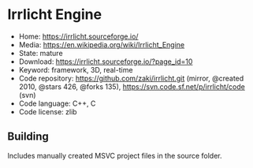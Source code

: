 # Irrlicht Engine

- Home: https://irrlicht.sourceforge.io/
- Media: https://en.wikipedia.org/wiki/Irrlicht_Engine
- State: mature
- Download: https://irrlicht.sourceforge.io/?page_id=10
- Keyword: framework, 3D, real-time
- Code repository: https://github.com/zaki/irrlicht.git (mirror, @created 2010, @stars 426, @forks 135), https://svn.code.sf.net/p/irrlicht/code (svn)
- Code language: C++, C
- Code license: zlib

## Building

Includes manually created MSVC project files in the source folder.

